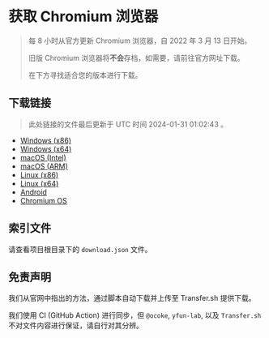 # 获取 Chromium 浏览器

> 每 8 小时从官方更新 Chromium 浏览器，自 2022 年 3 月 13 日开始。
> 
> 旧版 Chromium 浏览器将**不会**存档，如需要，请前往官方网址下载。
>
> 在下方寻找适合您的版本进行下载。

## 下载链接

> 此处链接的文件最后更新于 UTC 时间 2024-01-31 01:02:43
。

- [Windows (x86)](https://transfer.sh/6sQSHeHz3U/Win.zip)
- [Windows (x64)](https://transfer.sh/iHvr0yvRP2/Win_x64.zip)
- [macOS (Intel)](https://transfer.sh/jpYuEPbBy5/Mac.zip)
- [macOS (ARM)](https://transfer.sh/qv9BMJBpvH/Mac_Arm.zip)
- [Linux (x86)](https://transfer.sh/60kDbNhSPe/Linux.zip)
- [Linux (x64)](https://transfer.sh/6nIq3Tn2Hn/Linux_x64.zip)
- [Android](https://transfer.sh/vPd0z5Be4w/Android.zip)
- [Chromium OS](https://transfer.sh/6Rq2TkCzSe/Linux_ChromiumOS_Full.zip)

## 索引文件

请查看项目根目录下的 `download.json` 文件。

## 免责声明

我们从官网中指出的方法，通过脚本自动下载并上传至 Transfer.sh 提供下载。

我们使用 CI (GitHub Action) 进行同步，但 `@ocoke`, `yfun-lab`, 以及 `Transfer.sh` 不对文件内容进行保证，请自行对其分辨。
